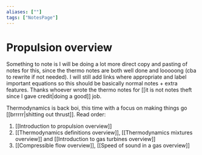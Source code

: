 ```yaml
---
aliases: [""]
tags: ["NotesPage"]
---
```


# Propulsion overview

Something to note is I will be doing a lot more direct copy and pasting of notes for this, since the thermo notes are both well done and looooong (cba to rewrite if not needed). I will still add links where appropriate and label important equations so this should be basically normal notes + extra features. Thanks whoever wrote the thermo notes for [[it is not notes theft since I gave credit|doing a good]] job.

Thermodynamics is back boi, this time with a focus on making things go [[brrrrr|shitting out thrust]]. Read order:
1) [[Introduction to propulsion overview]]
2) [[Thermodynamics definitions overview]], [[Thermodynamics mixtures overview]] and [[Introduction to gas turbines overview]]
3) [[Compressible flow overview]], [[Speed of sound in a gas overview]]


